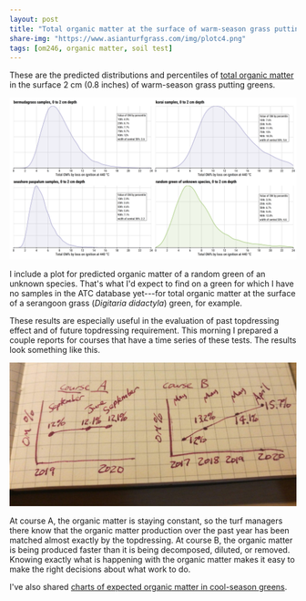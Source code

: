 ```yaml
---
layout: post
title: "Total organic matter at the surface of warm-season grass putting greens"
share-img: "https://www.asianturfgrass.com/img/plotc4.png"
tags: [om246, organic matter, soil test]
---
```


These are the predicted distributions and percentiles of [total organic matter](https://www.asianturfgrass.com/2020-02-17-soil-organic-matter-bullet-list/) in the surface 2 cm (0.8 inches) of warm-season grass putting greens.

![](/img/plotc4.png)

I include a plot for predicted organic matter of a random green of an unknown species. That's what I'd expect to find on a green for which I have no samples in the ATC database yet---for total organic matter at the surface of a serangoon grass (*Digitaria didactyla*) green, for example.

These results are especially useful in the evaluation of past topdressing effect and of future topdressing requirement. This morning I prepared a couple reports for courses that have a time series of these tests. The results look something like this.

![](img/om246_sketch.jpg)

At course A, the organic matter is staying constant, so the turf managers there know that the organic matter production over the past year has been matched almost exactly by the topdressing. At course B, the organic matter is being produced faster than it is being decomposed, diluted, or removed. Knowing exactly what is happening with the organic matter makes it easy to make the right decisions about what work to do.

I've also shared [charts of expected organic matter in cool-season greens](https://www.asianturfgrass.com/2020-10-06-total-organic-matter-surface-putting-greens/).

